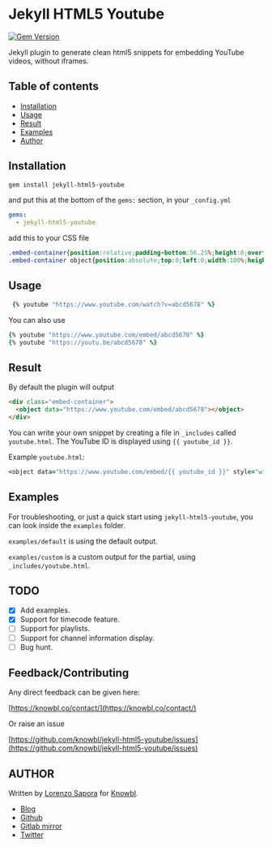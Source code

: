 # Jekyll HTML5 Youtube

[![Gem Version](https://badge.fury.io/rb/jekyll-html5-youtube.svg)](https://badge.fury.io/rb/jekyll-html5-youtube)

Jekyll plugin to generate clean html5 snippets for embedding YouTube videos, without iframes.

## Table of contents

  * [Installation](#installation)
  * [Usage](#usage)
  * [Result](#result)
  * [Examples](#examples)
  * [Author](#author)

## Installation

```bash
gem install jekyll-html5-youtube
```

and put this at the bottom of the ``gems:`` section, in your ``_config.yml`` 

```yaml
gems:
  - jekyll-html5-youtube
```

add this to your CSS file

```css
.embed-container{position:relative;padding-bottom:56.25%;height:0;overflow:hidden;max-width:100%}
.embed-container object{position:absolute;top:0;left:0;width:100%;height:100%}
```

## Usage

```ruby
 {% youtube "https://www.youtube.com/watch?v=abcd5678" %}
```

You can also use

```ruby
{% youtube "https://www.youtube.com/embed/abcd5678" %}
{% youtube "https://youtu.be/abcd5678" %}
```

## Result

By default the plugin will output

```html
<div class="embed-container">
  <object data="https://www.youtube.com/embed/abcd5678"></object>
</div>
```

You can write your own snippet by creating a file in ``_includes`` called ``youtube.html``. The YouTube ID is displayed using ``{{ youtube_id }}``.

Example ``youtube.html``:

```ruby
<object data="https://www.youtube.com/embed/{{ youtube_id }}" style="width:100%;height:100vh"></object>
```

## Examples

For troubleshooting, or just a quick start using ``jekyll-html5-youtube``, you can look inside the ``examples`` folder.

``examples/default`` is using the default output.

``examples/custom`` is a custom output for the partial, using ``_includes/youtube.html``. 

## TODO

- [x] Add examples.
- [x] Support for timecode feature.
- [ ] Support for playlists.
- [ ] Support for channel information display.
- [ ] Bug hunt.

## Feedback/Contributing

Any direct feedback can be given here:

[https://knowbl.co/contact/](https://knowbl.co/contact/)

Or raise an issue

[https://github.com/knowbl/jekyll-html5-youtube/issues](https://github.com/knowbl/jekyll-html5-youtube/issues)

## AUTHOR

Written by [Lorenzo Sapora](https://sush.us) for [Knowbl](https://knowbl.co).

- [Blog](https://sush.us/)
- [Github](https://github.com/lorenzosapora/)
- [Gitlab mirror](https://git.knowbl.co/public)
- [Twitter](https://twitter.com/lorenzosapora)